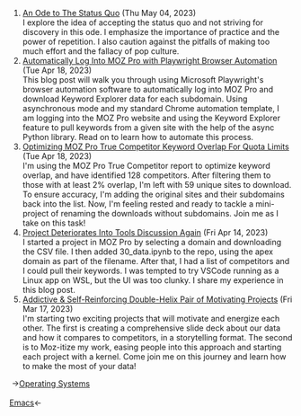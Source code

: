 <ol>
<li><a href="/blog/an-ode-to-the-status-quo/">An Ode to The Status Quo</a> (Thu May 04, 2023)
<br/>I explore the idea of accepting the status quo and not striving for discovery in this ode. I emphasize the importance of practice and the power of repetition. I also caution against the pitfalls of making too much effort and the fallacy of pop culture.</li>
<li><a href="/blog/automatically-log-into-moz-pro-with-playwright-browser-automation/">Automatically Log Into MOZ Pro with Playwright Browser Automation</a> (Tue Apr 18, 2023)
<br/>This blog post will walk you through using Microsoft Playwright's browser automation software to automatically log into MOZ Pro and download Keyword Explorer data for each subdomain. Using asynchronous mode and my standard Chrome automation template, I am logging into the MOZ Pro website and using the Keyword Explorer feature to pull keywords from a given site with the help of the async Python library. Read on to learn how to automate this process.</li>
<li><a href="/blog/optimizing-moz-pro-true-competitor-keyword-overlap-for-quota-limits/">Optimizing MOZ Pro True Competitor Keyword Overlap For Quota Limits</a> (Tue Apr 18, 2023)
<br/>I'm using the MOZ Pro True Competitor report to optimize keyword overlap, and have identified 128 competitors. After filtering them to those with at least 2% overlap, I'm left with 59 unique sites to download. To ensure accuracy, I'm adding the original sites and their subdomains back into the list. Now, I'm feeling rested and ready to tackle a mini-project of renaming the downloads without subdomains. Join me as I take on this task!</li>
<li><a href="/blog/project-deteriorates-into-tools-discussion-again/">Project Deteriorates Into Tools Discussion Again</a> (Fri Apr 14, 2023)
<br/>I started a project in MOZ Pro by selecting a domain and downloading the CSV file. I then added 30_data.ipynb to the repo, using the apex domain as part of the filename. After that, I had a list of competitors and I could pull their keywords. I was tempted to try VSCode running as a Linux app on WSL, but the UI was too clunky. I share my experience in this blog post.</li>
<li><a href="/blog/addictive-self-reinforcing-double-helix-pair-of-motivating-projects/">Addictive & Self-Reinforcing Double-Helix Pair of Motivating Projects</a> (Fri Mar 17, 2023)
<br/>I'm starting two exciting projects that will motivate and energize each other. The first is creating a comprehensive slide deck about our data and how it compares to competitors, in a storytelling format. The second is to Moz-itize my work, easing people into this approach and starting each project with a kernel. Come join me on this journey and learn how to make the most of your data!</li>
</ol>
<div class="post-nav"><div class="post-nav-prev"><span class="arrow">&nbsp;&rarr;</span><a href="/operating-systems/">Operating Systems</a></div> &nbsp; <div class="post-nav-next"><a href="/emacs/">Emacs</a><span class="arrow">&larr;&nbsp;</span></div></div>